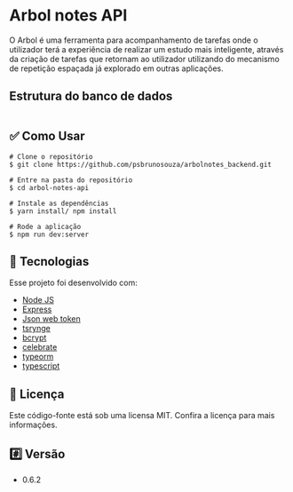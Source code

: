 # Arbol notes API

O Arbol é uma ferramenta para acompanhamento de tarefas onde o utilizador terá a experiência
de realizar um estudo mais inteligente, através da criação de tarefas que retornam
ao utilizador utilizando do mecanismo de repetição espaçada já explorado em outras
aplicações.

## Estrutura do banco de dados

<div style="display: flex; justify-content: center; align-items: center">
  <img alt="" src="https://user-images.githubusercontent.com/45085894/163734265-ebc3e3c6-cd4a-400a-8917-e630df1616da.png">
</div>

## ✅ Como Usar

  ```
# Clone o repositório
$ git clone https://github.com/psbrunosouza/arbolnotes_backend.git

# Entre na pasta do repositório
$ cd arbol-notes-api

# Instale as dependências
$ yarn install/ npm install

# Rode a aplicação
$ npm run dev:server
  ```

## 🚀 Tecnologias
Esse projeto foi desenvolvido com:

- <a href="https://nodejs.org">Node JS</a>
- <a href="https://expressjs.com/pt-br/">Express</a>
- <a href="https://jwt.io/">Json web token</a>
- <a href="https://github.com/microsoft/tsyringe">tsrynge</a>
- <a href="https://www.npmjs.com/package/bcrypt">bcrypt</a>
- <a href="https://www.npmjs.com/package/celebrate">celebrate</a>
- <a href="https://typeorm.io/">typeorm</a>
- <a href="https://www.typescriptlang.org/">typescript</a>

## 📝 Licença
Este código-fonte está sob uma licensa MIT. Confira a licença para mais informações.

## #️⃣ Versão
- 0.6.2
